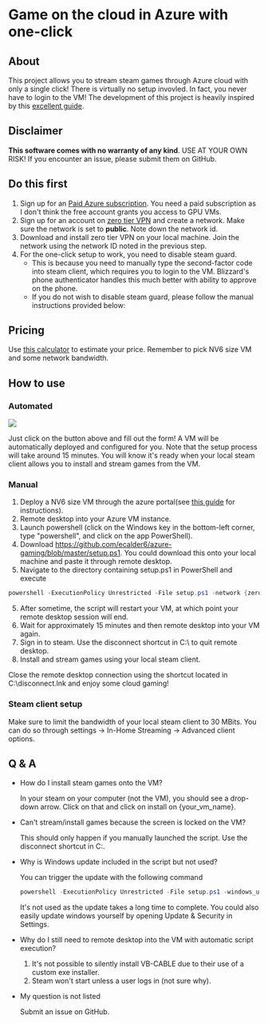 # Game on the cloud in Azure with one-click

## About
This project allows you to stream steam games through Azure cloud with only a single click! There is virtually no setup invovled. In fact, you never have to login to the VM!
The development of this project is heavily inspired by this [excellent guide](https://lg.io/2016/10/12/cloudy-gamer-playing-overwatch-on-azures-new-monster-gpu-instances.html).

## Disclaimer
**This software comes with no warranty of any kind**. USE AT YOUR OWN RISK! If you encounter an issue, please submit them on GitHub.

## Do this first
1. Sign up for an [Paid Azure subscription](https://azure.microsoft.com/en-us/pricing/purchase-options/). You need a paid subscription as I don't think the free account grants you access to GPU VMs.
2. Sign up for an account on [zero tier VPN](https://www.zerotier.com/) and create a network. Make sure the network is set to **public**.
Note down the network id.
3. Download and install zero tier VPN on your local machine. Join the network using the network ID noted in the previous step.
3. For the one-click setup to work, you need to disable steam guard.
    * This is because you need to manually type the second-factor code into steam client, which requires you to login to the VM.
    Blizzard's phone authenticator handles this much better with ability to approve on the phone.
    * If you do not wish to disable steam guard, please follow the manual instructions provided below:

## Pricing
Use [this calculator](https://azure.microsoft.com/en-us/pricing/calculator/) to estimate your price. Remember to pick NV6 size VM and some network bandwidth.

## How to use
### Automated
<a href="https://portal.azure.com/#create/Microsoft.Template/uri/https%3A%2F%2Fraw.githubusercontent.com%2Fecalder6%2Fazure-gaming%2Fmaster%2Fazuredeploy.json" target="_blank">
    <img src="http://azuredeploy.net/deploybutton.png"/>
</a>

Just click on the button above and fill out the form! A VM will be automatically deployed and configured for you. Note that the setup process will take around 15 minutes. You will know it's ready when your local steam client allows you to install and stream games from the VM.

### Manual
1. Deploy a NV6 size VM through the azure portal(see [this guide](https://lg.io/2016/10/12/cloudy-gamer-playing-overwatch-on-azures-new-monster-gpu-instances.html) for instructions).
2. Remote desktop into your Azure VM instance.
3. Launch powershell (click on the Windows key in the bottom-left corner, type "powershell", and click on the app PowerShell).
3. Download https://github.com/ecalder6/azure-gaming/blob/master/setup.ps1. You could download this onto your local machine and paste it through remote desktop.
4. Navigate to the directory containing setup.ps1 in PowerShell and execute
```powershell
powershell -ExecutionPolicy Unrestricted -File setup.ps1 -network {zero_tier_network_id} -manual_install
```
5. After sometime, the script will restart your VM, at which point your remote desktop session will end.
6. Wait for approximately 15 minutes and then remote desktop into your VM again.
7. Sign in to steam. Use the disconnect shortcut in C:\ to quit remote desktop.
8. Install and stream games using your local steam client.

Close the remote desktop connection using the shortcut located in C:\disconnect.lnk and enjoy some cloud gaming!

### Steam client setup
Make sure to limit the bandwidth of your local steam client to 30 MBits. You can do so through settings -> In-Home Streaming -> Advanced client options.

## Q & A
* How do I install steam games onto the VM?

    In your steam on your computer (not the VM), you should see a drop-down arrow. Click on that and click on install on {your_vm_name}.

* Can't stream/install games because the screen is locked on the VM?

    This should only happen if you manually launched the script. Use the disconnect shortcut in C:\.

* Why is Windows update included in the script but not used?

    You can trigger the update with the following command
    ```powershell
    powershell -ExecutionPolicy Unrestricted -File setup.ps1 -windows_update
    ```
    It's not used as the update takes a long time to complete. You could also easily update windows yourself by opening Update & Security in Settings.

* Why do I still need to remote desktop into the VM with automatic script execution?
    1. It's not possible to silently install VB-CABLE due to their use of a custom exe installer.
    2. Steam won't start unless a user logs in (not sure why).

* My question is not listed

    Submit an issue on GitHub.
